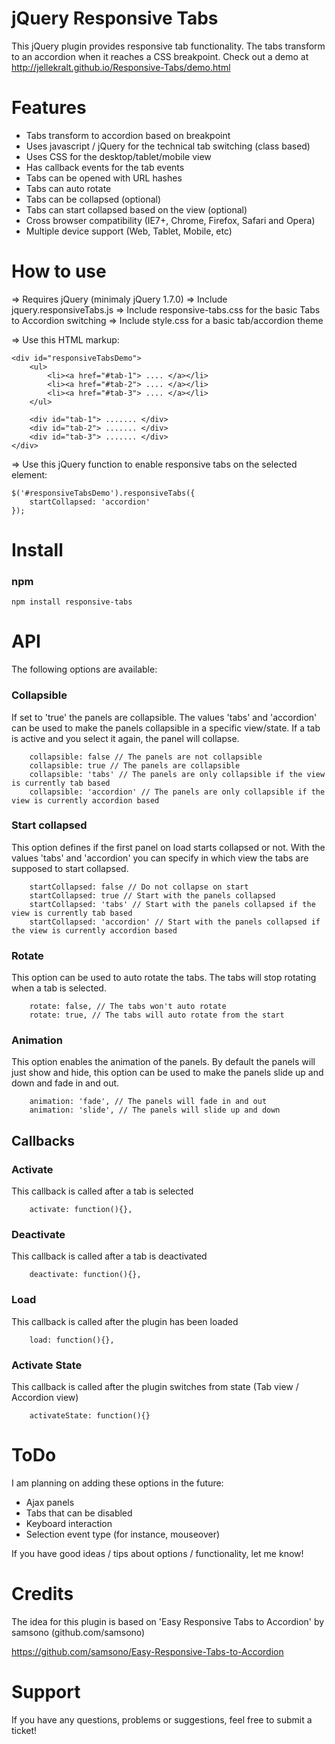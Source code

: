 jQuery Responsive Tabs
==============

This jQuery plugin provides responsive tab functionality. The tabs transform to an accordion when it reaches a CSS breakpoint.
Check out a demo at http://jellekralt.github.io/Responsive-Tabs/demo.html

Features
=========

+ Tabs transform to accordion based on breakpoint
+ Uses javascript / jQuery for the technical tab switching (class based)
+ Uses CSS for the desktop/tablet/mobile view
+ Has callback events for the tab events
+ Tabs can be opened with URL hashes
+ Tabs can auto rotate
+ Tabs can be collapsed (optional)
+ Tabs can start collapsed based on the view (optional)
+ Cross browser compatibility (IE7+, Chrome, Firefox, Safari and Opera)
+ Multiple device support (Web, Tablet, Mobile, etc)


How to use
==========

=> Requires jQuery (minimaly jQuery 1.7.0)
=> Include jquery.responsiveTabs.js
=> Include responsive-tabs.css for the basic Tabs to Accordion switching
=> Include style.css for a basic tab/accordion theme

=> Use this HTML markup:

    <div id="responsiveTabsDemo">
        <ul>
            <li><a href="#tab-1"> .... </a></li>
            <li><a href="#tab-2"> .... </a></li>
            <li><a href="#tab-3"> .... </a></li>
        </ul>

        <div id="tab-1"> ....... </div>
        <div id="tab-2"> ....... </div>
        <div id="tab-3"> ....... </div>
    </div>

=> Use this jQuery function to enable responsive tabs on the selected element:

    $('#responsiveTabsDemo').responsiveTabs({
        startCollapsed: 'accordion'
    });

Install
=======

### npm

    npm install responsive-tabs
    
    
API
===

The following options are available:

### Collapsible
If set to 'true' the panels are collapsible. The values 'tabs' and 'accordion' can be used to make the panels collapsible in a specific view/state. If a tab is active and you select it again, the panel will collapse.

        collapsible: false // The panels are not collapsible
        collapsible: true // The panels are collapsible
        collapsible: 'tabs' // The panels are only collapsible if the view is currently tab based
        collapsible: 'accordion' // The panels are only collapsible if the view is currently accordion based

### Start collapsed
This option defines if the first panel on load starts collapsed or not. With the values 'tabs' and 'accordion' you can specify in which view the tabs are supposed to start collapsed.

        startCollapsed: false // Do not collapse on start
        startCollapsed: true // Start with the panels collapsed
        startCollapsed: 'tabs' // Start with the panels collapsed if the view is currently tab based
        startCollapsed: 'accordion' // Start with the panels collapsed if the view is currently accordion based

### Rotate
This option can be used to auto rotate the tabs. The tabs will stop rotating when a tab is selected.

        rotate: false, // The tabs won't auto rotate
        rotate: true, // The tabs will auto rotate from the start

### Animation
This option enables the animation of the panels. By default the panels will just show and hide, this option can be used to make the panels slide up and down and fade in and out.

        animation: 'fade', // The panels will fade in and out
        animation: 'slide', // The panels will slide up and down

Callbacks
---------

### Activate
This callback is called after a tab is selected

        activate: function(){},

### Deactivate
This callback is called after a tab is deactivated

        deactivate: function(){},

### Load
This callback is called after the plugin has been loaded

        load: function(){},

### Activate State
This callback is called after the plugin switches from state (Tab view / Accordion view)

        activateState: function(){}

ToDo
====
I am planning on adding these options in the future:
- Ajax panels
- Tabs that can be disabled
- Keyboard interaction
- Selection event type (for instance, mouseover)

If you have good ideas / tips about options / functionality, let me know!

Credits
=========
The idea for this plugin is based on 'Easy Responsive Tabs to Accordion' by samsono (github.com/samsono)

https://github.com/samsono/Easy-Responsive-Tabs-to-Accordion

Support
=======
If you have any questions, problems or suggestions, feel free to submit a ticket!

